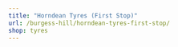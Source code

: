 ```yaml
---
title: "Horndean Tyres (First Stop)"
url: /burgess-hill/horndean-tyres-first-stop/
shop: tyres
---
```

